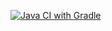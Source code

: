 [![Java CI with Gradle](https://github.com/karynaromanouskay/aqa-patterns/actions/workflows/gradle.yml/badge.svg)](https://github.com/karynaromanouskay/aqa-patterns/actions/workflows/gradle.yml)